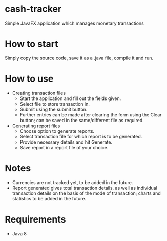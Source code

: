 # cash-tracker
Simple JavaFX application which manages monetary transactions

# How to start
Simply copy the source code, save it as a .java file, compile it and run.

# How to use
- Creating transaction files
  - Start the application and fill out the fields given.
  - Select file to store transaction in.
  - Submit using the submit button.
  - Further entries can be made after clearing the form using the Clear button; can be saved in the same/different file as required.
- Generating report files
  - Choose option to generate reports.
  - Select transaction file for which report is to be generated.
  - Provide necessary details and hit Generate.
  - Save report in a report file of your choice.

# Notes
- Currencies are not tracked yet, to be added in the future.
- Report generated gives total transaction details, as well as individual transaction details on the basis of the mode of transaction; charts and statistics to be added in the future.

# Requirements
- Java 8
